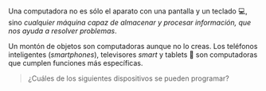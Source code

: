 Una computadora no es sólo el aparato con una pantalla y un teclado :computer:, sino _cualquier máquina capaz de almacenar y procesar información, que nos ayuda a resolver problemas_.

Un montón de objetos son computadoras aunque no lo creas. Los teléfonos inteligentes (_smartphones_), televisores _smart_ y tablets :iphone: son computadoras que cumplen funciones más específicas.

> ¿Cuáles de los siguientes dispositivos se pueden programar?

